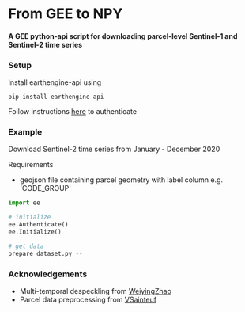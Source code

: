 # From GEE to NPY
#### A GEE python-api script for downloading parcel-level Sentinel-1 and Sentinel-2 time series

### Setup

Install earthengine-api using
```
pip install earthengine-api
```

Follow instructions [here](https://developers.google.com/earth-engine/guides/python_install) to authenticate


### Example
Download Sentinel-2 time series from January - December 2020

Requirements
* geojson file containing parcel geometry with label column e.g. 'CODE_GROUP'
```python
import ee

# initialize 
ee.Authenticate()
ee.Initialize()

# get data
prepare_dataset.py --

```

### Acknowledgements
* Multi-temporal despeckling from [WeiyingZhao](https://github.com/WeiyingZhao/Multitemporal-Sentinel-1-images-denoising-and-downloading-via-GEE)
* Parcel data preprocessing from [VSainteuf](https://github.com/VSainteuf/pytorch-psetae/tree/master/preprocessing)
